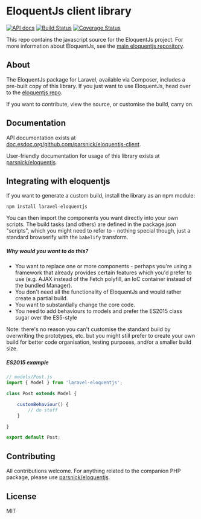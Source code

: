 # EloquentJs client library
[![API docs](https://doc.esdoc.org/github.com/parsnick/eloquentjs-client/badge.svg)](https://doc.esdoc.org/github.com/parsnick/eloquentjs-client/)
[![Build Status](https://travis-ci.org/parsnick/eloquentjs-client.svg)](https://travis-ci.org/parsnick/eloquentjs-client)
[![Coverage Status](https://coveralls.io/repos/parsnick/eloquentjs-client/badge.svg?branch=master&service=github)](https://coveralls.io/github/parsnick/eloquentjs-client?branch=master)

This repo contains the javascript source for the EloquentJs project.
For more information about EloquentJs, see the [main eloquentjs repository](https://github.com/parsnick/eloquentjs).

## About

The EloquentJs package for Laravel, available via Composer, includes a pre-built copy of this library. If you just want to use EloquentJs, head over to the [eloquentjs repo](https://github.com/parsnick/eloquentjs).

If you want to contribute, view the source, or customise the build, carry on.

## Documentation

API documentation exists at [doc.esdoc.org/github.com/parsnick/eloquentjs-client](https://doc.esdoc.org/github.com/parsnick/eloquentjs-client/).

User-friendly documentation for usage of this library exists at [parsnick/eloquentjs](https://github.com/parsnick/eloquentjs).

## Integrating with eloquentjs

If you want to generate a custom build, install the library as an npm module:

```
npm install laravel-eloquentjs
```

You can then import the components you want directly into your own scripts. The build tasks (and others) are defined in the package.json "scripts", which you might need to refer to - nothing special though, just a standard browserify with the `babelify` transform.

##### Why would you want to do this?

* You want to replace one or more components - perhaps you're using a framework that already provides certain features which you'd prefer to use (e.g. AJAX instead of the Fetch polyfill, an IoC container instead of the bundled Manager).
* You don't need all the functionality of EloquentJs and would rather create a partial build.
* You want to substantially change the core code.
* You need to add behaviours to models and prefer the ES2015 class sugar over the ES5-style

Note: there's no reason you can't customise the standard build by overwriting the prototypes, etc. but you might still prefer to create your own build for better code organisation, testing purposes, and/or a smaller build size.

##### ES2015 example
```js
// models/Post.js
import { Model } from 'laravel-eloquentjs';

class Post extends Model {

    customBehaviour() {
        // do stuff
    }

}

export default Post;
```

## Contributing
All contributions welcome. For anything related to the companion PHP package, please use [parsnick/eloquentjs](https://github.com/parsnick/eloquentjs).

## License
MIT
